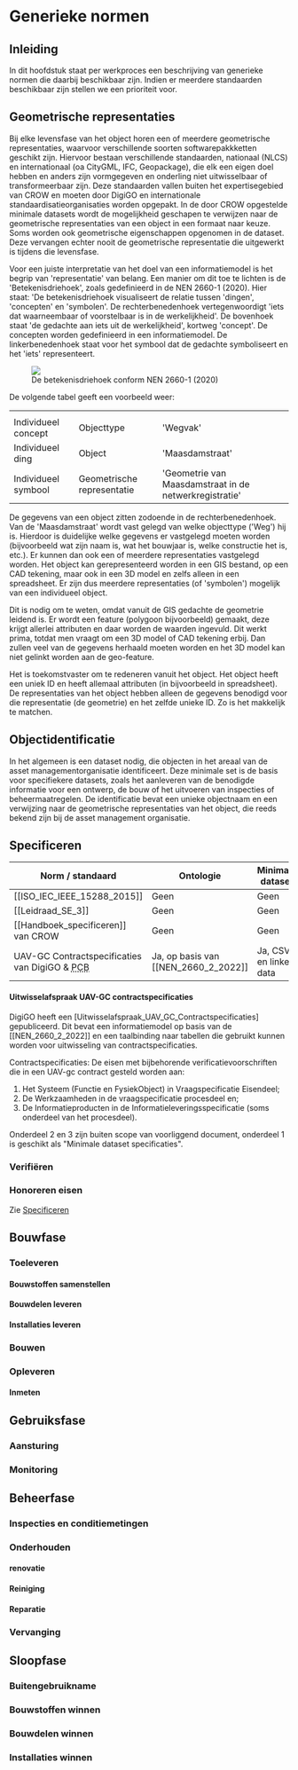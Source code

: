 # Generieke normen




## Inleiding 
In dit hoofdstuk staat per werkproces een beschrijving van generieke normen die daarbij beschikbaar zijn. Indien er meerdere standaarden beschikbaar zijn stellen we een prioriteit voor.



## Geometrische representaties
Bij elke levensfase van het object horen een of meerdere geometrische representaties, waarvoor verschillende soorten softwarepakkketten geschikt zijn. Hiervoor bestaan verschillende standaarden, nationaal (NLCS) en internationaal (oa CityGML, IFC, Geopackage), die elk een eigen doel hebben en anders zijn vormgegeven en onderling niet uitwisselbaar of transformeerbaar zijn.  Deze standaarden vallen buiten het expertisegebied van CROW en moeten door DigiGO en internationale standaardisatieorganisaties worden opgepakt. In de door CROW opgestelde minimale datasets wordt de mogelijkheid geschapen te verwijzen naar de geometrische representaties van een object in een formaat naar keuze. Soms worden ook geometrische eigenschappen opgenomen in de dataset. Deze vervangen echter nooit de geometrische representatie die uitgewerkt is tijdens die levensfase. 



<aside class="note" title="Representatie">
Voor een juiste interpretatie van het doel van een informatiemodel is het begrip van 'representatie' van belang. Een manier om dit toe te lichten is de 'Betekenisdriehoek', zoals gedefinieerd in de NEN 2660-1 (2020). Hier staat: 'De betekenisdriehoek visualiseert de relatie tussen 'dingen', 'concepten' en 'symbolen'. De rechterbenedenhoek vertegenwoordigt 'iets dat waarneembaar of voorstelbaar is in de werkelijkheid'. De bovenhoek staat 'de gedachte aan iets uit de werkelijkheid', kortweg 'concept'. De concepten worden gedefinieerd in een informatiemodel. De linkerbenedenhoek staat voor het symbool dat de gedachte symboliseert en het 'iets' representeert.  


<figure>
<img src="./h/media/representatie.png">
<figcaption>De betekenisdriehoek conform NEN 2660-1 (2020)</caption>
</figure>


De volgende tabel geeft een voorbeeld weer:

<table class="wikitable">
<tr>
<th> 
</th>
<th> 
</th>
<th> 
</th></tr>
<tr>
<td> Individueel concept </td>
<td> Objecttype </td>
<td> 'Wegvak'
</td></tr>
<tr>
<td> Individueel ding </td>
<td> Object </td>
<td> 'Maasdamstraat'
</td></tr>
 <tr>
<td> Individueel symbool </td>
<td> Geometrische representatie </td>
<td> 'Geometrie van Maasdamstraat in de netwerkregistratie'
</td></tr>
</table>

<p> De gegevens van een object zitten zodoende in de rechterbenedenhoek. Van de 'Maasdamstraat' wordt vast gelegd van welke objecttype ('Weg') hij is. Hierdoor is duidelijke welke gegevens er vastgelegd moeten worden (bijvoorbeeld wat zijn naam is, wat het bouwjaar is, welke constructie het is, etc.). Er kunnen dan ook een of meerdere representaties vastgelegd worden. Het object kan gerepresenteerd worden in een GIS bestand, op een CAD tekening, maar ook in een 3D model en zelfs alleen in een spreadsheet. Er zijn dus meerdere representaties (of 'symbolen') mogelijk van een individueel object.</p>

<p> Dit is nodig om te weten, omdat vanuit de GIS gedachte de geometrie leidend is. Er wordt een feature (polygoon bijvoorbeeld) gemaakt, deze krijgt allerlei attributen en daar worden de waarden ingevuld. Dit werkt prima, totdat men vraagt om een 3D model of CAD tekening erbij. Dan zullen veel van de gegevens herhaald moeten worden en het 3D model kan niet gelinkt worden aan de geo-feature. </p> 

<p> Het is toekomstvaster om te redeneren vanuit het object. Het object heeft een uniek ID en heeft allemaal attributen (in bijvoorbeeld in spreadsheet). De representaties van het object hebben alleen de gegevens benodigd voor die representatie (de geometrie) en het zelfde unieke ID. Zo is het makkelijk te matchen. </p>

</aside>


## Objectidentificatie
In het algemeen is een dataset nodig, die objecten in het areaal van de asset managementorganisatie identificeert. Deze minimale set is de basis voor specifiekere datasets, zoals het aanleveren van de benodigde informatie voor een ontwerp, de bouw of het uitvoeren van inspecties of beheermaatregelen. De identificatie bevat een unieke objectnaam en een verwijzing naar de geometrische representaties van het object, die reeds bekend zijn bij de asset management organisatie. 


## Specificeren


| Norm / standaard   | Ontologie   | Minimale dataset   | Landelijke registratie   |
|------------------------|-----------------|------------------------|-----------------------------|
| [[ISO_IEC_IEEE_15288_2015]]        | Geen     | Geen    | Geen    |
| [[Leidraad_SE_3]]       | Geen     | Geen    | Geen    |
| [[Handboek_specificeren]] van CROW       | Geen     | Geen    | Geen    |
| UAV-GC Contractspecificaties van DigiGO & <abbr title="Provinciaal Contracten Buffet">PCB</abbr>   | Ja, op basis van [[NEN_2660_2_2022]]    | Ja, CSV en linked data  | Geen    |




#### Uitwisselafspraak UAV-GC contractspecificaties
DigiGO heeft een [Uitwisselafspraak_UAV_GC_Contractspecificaties] gepubliceerd. Dit bevat een informatiemodel op basis van de [[NEN_2660_2_2022]] en een taalbinding naar tabellen die gebruikt kunnen worden voor uitwisseling van contractspecificaties.

Contractspecificaties: De eisen met bijbehorende verificatievoorschriften die in een UAV-gc contract gesteld worden aan:

1. Het Systeem (Functie en FysiekObject) in Vraagspecificatie Eisendeel;
2. De Werkzaamheden in de vraagspecificatie procesdeel en;
3. De Informatieproducten in de Informatieleveringsspecificatie (soms onderdeel van het procesdeel).

Onderdeel 2 en 3 zijn buiten scope van voorliggend document, onderdeel 1 is geschikt als "Minimale dataset specificaties".








### Verifiëren


### Honoreren eisen
Zie [Specificeren](#specificeren)

## Bouwfase




### Toeleveren

#### Bouwstoffen samenstellen



#### Bouwdelen leveren



#### Installaties leveren




### Bouwen



### Opleveren


#### Inmeten





## Gebruiksfase

### Aansturing 



### Monitoring



## Beheerfase


### Inspecties en conditiemetingen



### Onderhouden

#### renovatie

#### Reiniging

#### Reparatie

### Vervanging



## Sloopfase

### Buitengebruikname


### Bouwstoffen winnen





### Bouwdelen winnen




### Installaties winnen







